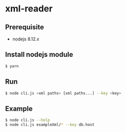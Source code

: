 # xml-reader

## Prerequisite
- nodejs 8.12.x

## Install nodejs module

```sh
$ yarn
```

## Run

```sh
$ node cli.js <xml paths> [xml paths...] --key <key>
```

## Example

```sh
$ node cli.js --help
$ node cli.js exampleXml/* --key db.host
```
